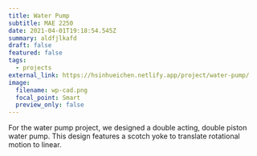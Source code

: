 ```yaml
---
title: Water Pump
subtitle: MAE 2250
date: 2021-04-01T19:18:54.545Z
summary: aldfjlkafd
draft: false
featured: false
tags:
  - projects
external_link: https://hsinhueichen.netlify.app/project/water-pump/
image:
  filename: wp-cad.png
  focal_point: Smart
  preview_only: false
---
```

For the water pump project, we designed a double acting, double piston water pump. This design features a scotch yoke to translate rotational motion to linear.